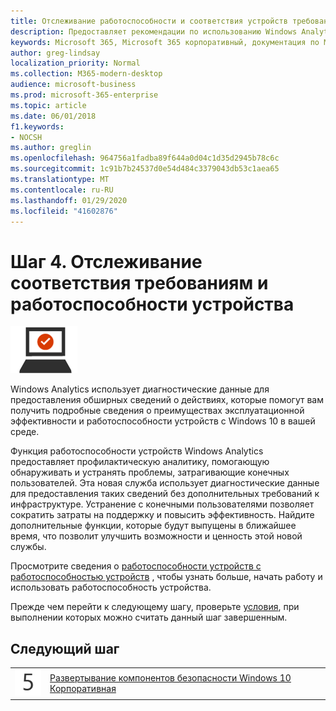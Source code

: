 ```yaml
---
title: Отслеживание работоспособности и соответствия устройств требованиям
description: Предоставляет рекомендации по использованию Windows Analytics для мониторинга работоспособности устройств для Microsoft 365 корпоративный.
keywords: Microsoft 365, Microsoft 365 корпоративный, документация по Microsoft 365, Windows 10 Корпоративная, Windows Analytics
author: greg-lindsay
localization_priority: Normal
ms.collection: M365-modern-desktop
audience: microsoft-business
ms.prod: microsoft-365-enterprise
ms.topic: article
ms.date: 06/01/2018
f1.keywords:
- NOCSH
ms.author: greglin
ms.openlocfilehash: 964756a1fadba89f644a0d04c1d35d2945b78c6c
ms.sourcegitcommit: 1c91b7b24537d0e54d484c3379043db53c1aea65
ms.translationtype: MT
ms.contentlocale: ru-RU
ms.lasthandoff: 01/29/2020
ms.locfileid: "41602876"
---
```

# <a name="step-4-monitor-device-health-and-compliance"></a>Шаг 4. Отслеживание соответствия требованиям и работоспособности устройства

![Этап 3. Windows 10 Корпоративная](./media/deploy-foundation-infrastructure/win10enterprise_icon-small.png)

Windows Analytics использует диагностические данные для предоставления обширных сведений о действиях, которые помогут вам получить подробные сведения о преимуществах эксплуатационной эффективности и работоспособности устройств с Windows 10 в вашей среде.

Функция работоспособности устройств Windows Analytics предоставляет профилактическую аналитику, помогающую обнаруживать и устранять проблемы, затрагивающие конечных пользователей. Эта новая служба использует диагностические данные для предоставления таких сведений без дополнительных требований к инфраструктуре. Устранение с конечными пользователями позволяет сократить затраты на поддержку и повысить эффективность. Найдите дополнительные функции, которые будут выпущены в ближайшее время, что позволит улучшить возможности и ценность этой новой службы.

Просмотрите сведения о [работоспособности устройств с работоспособностью устройств](https://docs.microsoft.com/windows/deployment/update/device-health-monitor) , чтобы узнать больше, начать работу и использовать работоспособность устройства.

Прежде чем перейти к следующему шагу, проверьте [условия](windows10-exit-criteria.md#crit-windows10-step4), при выполнении которых можно считать данный шаг завершенным.

## <a name="next-step"></a>Следующий шаг

|||
|:-------|:-----|
|![Шаг 5](./media/stepnumbers/Step5.png)| [Развертывание компонентов безопасности Windows 10 Корпоративная](windows10-enable-security-features.md) |
